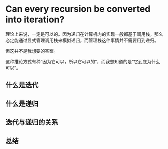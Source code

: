 # Can every recursion be converted into iteration?

理论上来说，一定是可以的。因为递归在计算机内的实现一般都基于调用栈，那么必定能通过显式管理调用栈来模拟递归，而管理栈这件事情并不需要用到递归。

但这并不是我想要的答案。

这种推论方式有种“因为它可以，所以它可以的”，而我想知道的是“它到底为什么可以”。

## 什么是迭代

## 什么是递归

## 迭代与递归的关系

## 总结